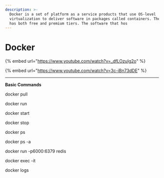 ```yaml
---
description: >-
  Docker is a set of platform as a service products that use OS-level
  virtualization to deliver software in packages called containers. The service
  has both free and premium tiers. The software that hos
---
```


# Docker

{% embed url="https://www.youtube.com/watch?v=_dfLOzuIg2o" %}

{% embed url="https://www.youtube.com/watch?v=3c-iBn73dDE" %}

****

**Basic Commands**&#x20;

docker pull

docker run

docker start&#x20;

docker stop

docker ps

docker ps -a

docker run -p6000:6379 redis

docker exec -it

docker logs


